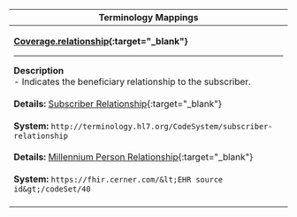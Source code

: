 |Terminology Mappings|
|---|
|<p>**[Coverage.relationship](http://hl7.org/fhir/r4/coverage-definitions.html#Coverage.relationship){:target="_blank"}**<hr>**Description**<br>- Indicates the beneficiary relationship to the subscriber.<br><br>**Details:** [Subscriber Relationship](http://hl7.org/fhir/R4/valueset-subscriber-relationship.html){:target="_blank"}<br><br>**System:** `http://terminology.hl7.org/CodeSystem/subscriber-relationship`<br><br>**Details:** [Millennium Person Relationship](https://fhir.cerner.com/millennium/r4/proprietary-codes-and-systems/#code-set-40-person-relationships){:target="_blank"}<br><br>**System:** `https://fhir.cerner.com/&lt;EHR source id&gt;/codeSet/40`<br><br>|